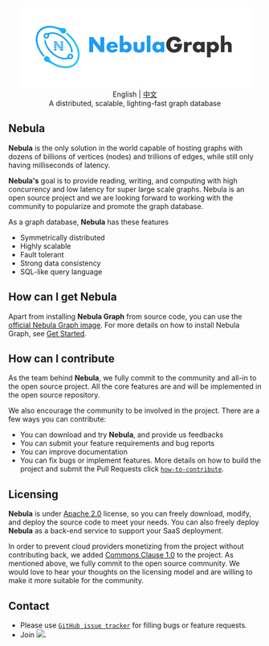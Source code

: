 <p align="center">
  <img src="docs/logo.png"/>
  <br> English | <a href="README-CN.md">中文</a>
  <br>A distributed, scalable, lighting-fast graph database<br>
</p>

<!-- <p align="center">
  <a href="https://mp.weixin.qq.com/mp/profile_ext?action=home&__biz=MzU2NDkxNjI0NQ==&scene=124#wechat_redirect"><img src="https://img.shields.io/badge/%E5%85%AC%E4%BC%97%E5%8F%B7-wechat-brightgreen" alt="WeiXin"></a>
  <a href="https://www.zhihu.com/org/nebulagraph/activities"><img src="https://img.shields.io/badge/%E7%9F%A5%E4%B9%8E-zhihu-blue" alt="Zhihu"></a>
    <a href="https://weibo.com/p/1006067122684542/home?from=page_100606&mod=TAB#place"><img src="https://img.shields.io/badge/%E5%BE%AE%E5%8D%9A-weibo-red" alt="Sina Weibo"></a>
</p> -->

## Nebula

**Nebula** is the only solution in the world capable of hosting graphs with dozens of billions of vertices (nodes) and trillions of edges, while still only having milliseconds of latency.

**Nebula's** goal is to provide reading, writing, and computing with high concurrency and low latency for super large scale graphs. Nebula is an open source project and we are looking forward to working with the community to popularize and promote the graph database.

As a graph database, **Nebula** has these features
* Symmetrically distributed
* Highly scalable
* Fault tolerant
* Strong data consistency
* SQL-like query language

## How can I get Nebula ##
Apart from installing **Nebula Graph** from source code, you can use the [official Nebula Graph image](https://hub.docker.com/r/vesoft/nebula-graph/tags). For more details on how to install Nebula Graph, see [Get Started](docs/get-started.md).

## How can I contribute ##
As the team behind **Nebula**, we fully commit to the community and all-in to the open source project. All the core features are and will be implemented in the open source repository.

We also encourage the community to be involved in the project. There are a few ways you can contribute:

* You can download and try **Nebula**, and provide us feedbacks
* You can submit your feature requirements and bug reports
* You can improve documentation
* You can fix bugs or implement features. More details on how to build the project and submit the Pull Requests click [`how-to-contribute`](https://github.com/vesoft-inc/nebula/blob/master/docs/how-to-contribute.md).

## Licensing ###
**Nebula** is under [Apache 2.0](https://www.apache.org/licenses/LICENSE-2.0) license, so you can freely download, modify, and deploy the source code to meet your needs. You can also freely deploy **Nebula** as a back-end service to support your SaaS deployment.

In order to prevent cloud providers monetizing from the project without contributing back, we added [Commons Clause 1.0](https://commonsclause.com/) to the project. As mentioned above, we fully commit to the open source community. We would love to hear your thoughts on the licensing model and are willing to make it more suitable for the community.

## Contact
- Please use [`GitHub issue tracker`](https://github.com/vesoft-inc/nebula/issues) for filling bugs or feature requests.
- Join [![](https://img.shields.io/badge/slack-nebula-519dd9.svg)](https://nebulagraph.slack.com/archives/DJQC9P0H5/p1557815158000200).
